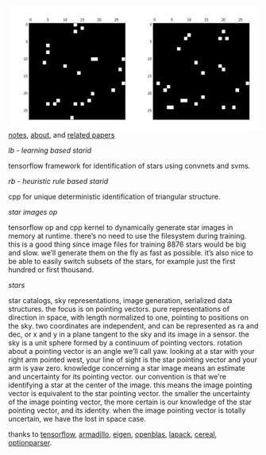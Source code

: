 <img src="docs/images/star4b.png" align="right" height="250" width="250"/><img src="docs/images/star4a.png" align="right" height="250" width="250"/>

[notes](http://starid.org), [about](http://starid.org/about), and [related papers](http://starid.org/references)

*lb - learning based starid*

tensorflow framework for identification of stars using convnets and svms.

*rb - heuristic rule based starid*

cpp for unique deterministic identification of triangular structure.

*star images op*

tensorflow op and cpp kernel to dynamically generate star images in memory at runtime. there’s no need to use the filesystem during training. this is a good thing since image files for training 8876 stars would be big and slow. we’ll generate them on the fly as fast as possible. it’s also nice to be able to easily switch subsets of the stars, for example just the first hundred or first thousand.

*stars*

star catalogs, sky representations, image generation, serialized data structures. the focus is on pointing vectors. pure representations of direction in space, with length normalized to one, pointing to positions on the sky. two coordinates are independent, and can be represented as ra and dec, or x and y in a plane tangent to the sky and its image in a sensor. the sky is a unit sphere formed by a continuum of pointing vectors. rotation about a pointing vector is an angle we’ll call yaw. looking at a star with your right arm pointed west, your line of sight is the star pointing vector and your arm is yaw zero. knowledge concerning a star image means an estimate and uncertainty for its pointing vector. our convention is that we're identifying a star at the center of the image. this means the image pointing vector is equivalent to the star pointing vector. the smaller the uncertainty of the image pointing vector, the more certain is our knowledge of the star pointing vector, and its identity. when the image pointing vector is totally uncertain, we have the lost in space case.

thanks to [tensorflow](http://github.com/tensorflow/tensorflow), [armadillo](http://arma.sourceforge.net), [eigen](http://eigen.tuxfamily.org/index.php), [openblas](http://www.openblas.net/), [lapack](http://www.netlib.org/lapack/), [cereal](http://github.com/USCiLab/cereal), [optionparser](http://optionparser.sourceforge.net).
